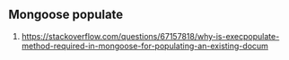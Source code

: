 ## Mongoose populate

1. https://stackoverflow.com/questions/67157818/why-is-execpopulate-method-required-in-mongoose-for-populating-an-existing-docum
